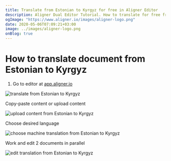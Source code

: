 ```yaml
---
title: Translate from Estonian to Kyrgyz for free in Aligner Editor
description: Aligner Dual Editor Tutorial. How to translate for free from Estonian to Kyrgyz. Aligner is multilingual document management platform. 
ogImage: "https://www.aligner.io/images/aligner-logo.png"
date: 2020-05-06T07:09:21+03:00
image: ../images/aligner-logo.png
onBlog: true
---
```


# How to translate document from Estonian to Kyrgyz

1. Go to editor at [app.aligner.io](https://app.aligner.io "Aligner App web page")

![translate from Estonian to Kyrgyz](../aligner-blank-editor.png "translate from Estonian to Kyrgyz")

Copy-paste content or upload content

![upload content from Estonian to Kyrgyz](../aligner-uploaded-document.png "upload content from Estonian to Kyrgyz")

Choose desired language

![choose machine translation from Estonian to Kyrgyz](../aligner-language-dropdown.png "choose machine translation from Estonian to Kyrgyz")

Work and edit 2 documents in parallel

![edit translation from Estonian to Kyrgyz](../aligner-double-sitded-editor.png "edit translation from Estonian to Kyrgyz")

